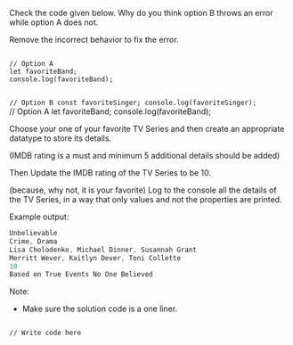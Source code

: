 Check the code given
below. Why do you
think option B
throws an error
while option A
does not.

Remove the incorrect
behavior to fix
the error.

<codeblock language="javascript" type="exercise" testMode="fixedInput" showSolution="false">
<code>
// Option A
let favoriteBand;
console.log(favoriteBand);

// Option B
const favoriteSinger;
console.log(favoriteSinger);
</code>
<solution>
// Option A
let favoriteBand;
console.log(favoriteBand);
</solution>
</codeblock>

Choose your one of your
favorite TV Series and
then create an appropriate
datatype to store 
its details.

(IMDB rating is a must and
minimum 5 additional details
should be added)

Then Update the IMDB rating
of the TV Series to be 10.

(because, why not,
it is your favorite)
Log to the console all the
details of the TV Series, in
a way that only values and
not the properties are printed.

Example output:
```js
Unbelievable 
Crime, Drama
Lisa Cholodenko, Michael Dinner, Susannah Grant
Merritt Wever, Kaitlyn Dever, Toni Collette
10
Based on True Events No One Believed
```
Note:
- Make sure the solution code is a one liner.

<codeblock language="javascript" type="lesson">
<code>
// Write code here
</code>
</codeblock>
